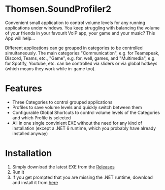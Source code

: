 # Thomsen.SoundProfiler2
Convenient small application to control volume levels for any running applications under windows. You keep struggling with balancing the volume of your friends in your favourit VoIP app, your game and your music? This App will help...

Different applications can ge grouped in categories to be controlled simultaneously. The main categories "Communication", e.g. for Teamspeak, Discord, Teams, etc., "Game", e.g. for, well, games, and "Multimedia", e.g. for Spotify, Youtube, etc. can be controlled via sliders or via global hotkeys (which means they work while in-game too).

# Features
+ Three Categories to control grouped applications
+ Profiles to save volume levels and quickly switch between them
+ Configurable Global Shortcuts to control volume levels of the Categories and which Profile is selected
+ All in one single convinient EXE without the need for any kind of installation (except a .NET 6 runtime, which you probably have already installed anyway)

# Installation
1. Simply download the latest EXE from the [Releases](https://github.com/Thomseeen/Thomsen.SoundProfiler2/releases)
2. Run it
3. If you get prompted that you are missing the .NET runtime, download and install it from [here](https://download.visualstudio.microsoft.com/download/pr/5681bdf9-0a48-45ac-b7bf-21b7b61657aa/bbdc43bc7bf0d15b97c1a98ae2e82ec0/windowsdesktop-runtime-6.0.5-win-x64.exe)
